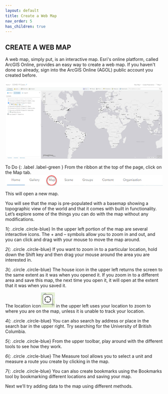 ```yaml
---
layout: default
title: Create a Web Map
nav_order: 5
has_children: true
---
```


## CREATE A WEB MAP
A web map, simply put, is an interactive map. Esri's online platform, called ArcGIS Online, provides an easy way to create a web map. If you haven't done so already, sign into the ArcGIS Online (AGOL) public account you created before. 

![webMap1](https://raw.githubusercontent.com/fiddleHeads/intro-AGOL/master/content/images/webMap1.jpg)

To Do 
{: .label .label-green }
From the ribbon at the top of the page, click on the Map tab. ![Map tab](https://raw.githubusercontent.com/fiddleHeads/intro-AGOL/master/homeRibbon.jpg)

This will open a new map.

You will see that the map is pre-populated with a basemap showing a topographic view of the world and that it comes with built in functionality. Let’s explore some of the things you can do with the map without any modifications.

*1*{: .circle .circle-blue} In the upper left portion of the map are several interactive icons. The + and – symbols allow you to zoom in and out, and you can click and drag with your mouse to move the map around. 

*2*{: .circle .circle-blue} If you want to zoom in to a particular location, hold down the Shift key and then drag your mouse around the area you are interested in. 

*3*{: .circle .circle-blue} The house icon in the upper left returns the screen to the same extent as it was when you opened it. If you zoom in to a different area and save this map, the next time you open it, it will open at the extent that it was when you saved it.

The location icon![The location icon](https://raw.githubusercontent.com/fiddleHeads/intro-AGOL/master/locationButton.jpg) in the upper left uses your location to zoom to where you are on the map, unless it is unable to track your location. 

*4*{: .circle .circle-blue} You can also search by address or place in the search bar in the upper right. Try searching for the University of British Columbia.

*5*{: .circle .circle-blue} From the upper toolbar, play around with the different tools to see how they work. 

*6*{: .circle .circle-blue} The Measure tool allows you to select a unit and measure a route you create by clicking in the map.

*7*{: .circle .circle-blue} You can also create bookmarks using the Bookmarks tool by bookmarking different locations and saving your map.

Next we’ll try adding data to the map using different methods.


